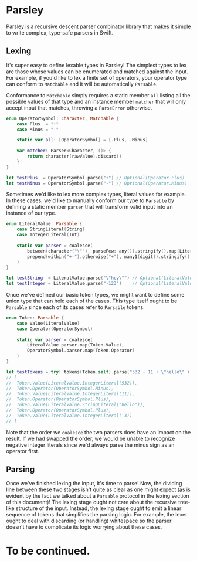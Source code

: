# Parsley

Parsley is a recursive descent parser combinator library that makes it simple to write complex, type-safe parsers in Swift.

## Lexing
It's super easy to define lexable types in Parsley! The simplest types to lex are those whose values can be enumerated and matched against the input. For example, if you'd like to lex a finite set of operators, your operator type can conform to `Matchable` and it will be automatically `Parsable`.

Conformance to `Matchable` simply requires a static member `all` listing all the possible values of that type and an instance member `matcher` that will only accept input that matches, throwing a `ParseError` otherwise.
```swift
enum OperatorSymbol: Character, Matchable {
    case Plus  = "+"
    case Minus = "-"

    static var all: [OperatorSymbol] = [.Plus, .Minus]
    
    var matcher: Parser<Character, ()> {
        return character(rawValue).discard()
    }
}

let testPlus  = OperatorSymbol.parse("+") // Optional(Operator.Plus)
let testMinus = OperatorSymbol.parse("-") // Optional(Operator.Minus)
```

Sometimes we'd like to lex more complex types, literal values for example. In these cases, we'd like to manually conform our type to `Parsable` by defining a static member `parser` that will transform valid input into an instance of our type.
```swift
enum LiteralValue: Parsable {
    case StringLiteral(String)
    case IntegerLiteral(Int)
    
    static var parser = coalesce(
        between(character("\""), parseFew: any()).stringify().map(LiteralValue.StringLiteral),
        prepend(within("+-").otherwise("+"), many1(digit)).stringify().map{ Int($0)! }.map(LiteralValue.IntegerLiteral)
    )
}

let testString  = LiteralValue.parse("\"hey\"") // Optional(LiteralValue.StringLiteral("hey"))
let testInteger = LiteralValue.parse("-123")    // Optional(LiteralValue.IntegerLiteral(-123))
```

Once we've defined our basic token types, we might want to define some union type that can hold each of the cases. This type itself ought to be `Parsable` since each of its cases refer to `Parsable` tokens.
```swift
enum Token: Parsable {
    case Value(LiteralValue)
    case Operator(OperatorSymbol)
   
    static var parser = coalesce(
        LiteralValue.parser.map(Token.Value),
        OperatorSymbol.parser.map(Token.Operator)
    )
}

let testTokens = try! tokens(Token.self).parse("532 - 11 + \"hello\" + -3")
// [
//  Token.Value(LiteralValue.IntegerLiteral(532)), 
//  Token.Operator(OperatorSymbol.Minus),
//  Token.Value(LiteralValue.IntegerLiteral(11)),
//  Token.Operator(OperatorSymbol.Plus),
//  Token.Value(LiteralValue.StringLiteral("hello")),
//  Token.Operator(OperatorSymbol.Plus),
//  Token.Value(LiteralValue.IntegerLiteral(-3))
// ]
```
Note that the order we `coalesce` the two parsers does have an impact on the result. If we had swapped the order, we would be unable to recognize negative integer literals since we'd always parse the minus sign as an operator first.

## Parsing
Once we've finished lexing the input, it's time to parse! Now, the dividing line between these two stages isn't quite as clear as one might expect (as is evident by the fact we talked about a `Parsable` protocol in the lexing section of this document)! The lexing stage ought not care about the recursive tree-like structure of the input. Instead, the lexing stage ought to emit a linear sequence of tokens that simplifies the parsing logic. For example, the lexer ought to deal with discarding (or handling) whitespace so the parser doesn't have to complicate its logic worrying about these cases.

# To be continued.
